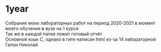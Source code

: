 # 1year
Собрание моих лабораторных работ на период  2020-2021 в момент моего обучения в вузе на 1 курсе  
Так же в каждой папке лежит готовый отчёт  
Основной язык C, однако в гите написан html из-за 14 лабораторной 
Гапон Николай  
